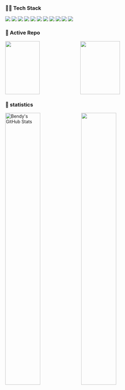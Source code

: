 ### 🤝🏻 Tech Stack

![](https://img.shields.io/badge/typescript-orange?style=flat&logo=typescript&logoColor=white)
![](https://img.shields.io/badge/JavaScript-orange?style=flat&logo=javascript&logoColor=white)
![](https://img.shields.io/badge/Java-orange?style=flat&logo=java&logoColor=white)
![](https://img.shields.io/badge/CSharp-orange?style=flat&logo=c-sharp&logoColor=white)
![](https://img.shields.io/badge/-Angular-black?style=flat&logo=angular)
![](https://img.shields.io/badge/-AngularJS-black?style=flat&logo=angularjs)
![](https://img.shields.io/badge/-React-black?style=flat&logo=react)
![](https://img.shields.io/badge/-Springboot-black?style=flat&logo=spring)
![](https://img.shields.io/badge/-Docker-black?style=flat&logo=docker)
![](https://img.shields.io/badge/-MySQL-black?style=flat&logo=mysql)
![](https://img.shields.io/badge/-NodeJS-black?style=flat&logo=Node.js)


### 👀 Active Repo

<p style="height:168px">
<img align="center" width="46.5%" height="168px" src="https://github-readme-stats.vercel.app/api/pin/?username=bndynet&repo=web-framework-for-java&theme=radical" />
<img align="center" width="50%" height="168px" src="https://github-readme-stats.vercel.app/api/pin/?username=bndynet&repo=admin-template-for-react&theme=radical" />
</p>


### 🙈 statistics

<p>
<img align="center" width="47%" src="https://github-readme-stats.vercel.app/api?username=bndynet&&show_icons=true&theme=radical&line_height=27&v=5&count_private=true" alt="Bendy's GitHub Stats" />
<img align="center" width="47%" src="https://github-readme-stats.vercel.app/api/top-langs/?username=bndynet&theme=radical&layout=compact&hide=html,css" />
</p>

